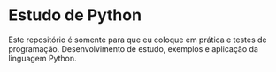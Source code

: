 # Estudo de Python

Este repositório é somente para que eu coloque em prática e testes de programação.
Desenvolvimento de estudo, exemplos e aplicação da linguagem Python.
